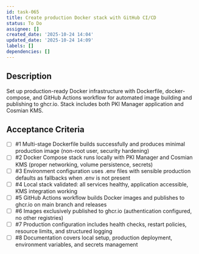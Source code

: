 ```yaml
---
id: task-065
title: Create production Docker stack with GitHub CI/CD
status: To Do
assignee: []
created_date: '2025-10-24 14:04'
updated_date: '2025-10-24 14:09'
labels: []
dependencies: []
---
```


## Description

<!-- SECTION:DESCRIPTION:BEGIN -->
Set up production-ready Docker infrastructure with Dockerfile, docker-compose, and GitHub Actions workflow for automated image building and publishing to ghcr.io. Stack includes both PKI Manager application and Cosmian KMS.
<!-- SECTION:DESCRIPTION:END -->

## Acceptance Criteria
<!-- AC:BEGIN -->
- [ ] #1 Multi-stage Dockerfile builds successfully and produces minimal production image (non-root user, security hardening)
- [ ] #2 Docker Compose stack runs locally with PKI Manager and Cosmian KMS (proper networking, volume persistence, secrets)
- [ ] #3 Environment configuration uses .env files with sensible production defaults as fallbacks when .env is not present
- [ ] #4 Local stack validated: all services healthy, application accessible, KMS integration working
- [ ] #5 GitHub Actions workflow builds Docker images and publishes to ghcr.io on main branch and releases
- [ ] #6 Images exclusively published to ghcr.io (authentication configured, no other registries)
- [ ] #7 Production configuration includes health checks, restart policies, resource limits, and structured logging
- [ ] #8 Documentation covers local setup, production deployment, environment variables, and secrets management
<!-- AC:END -->
